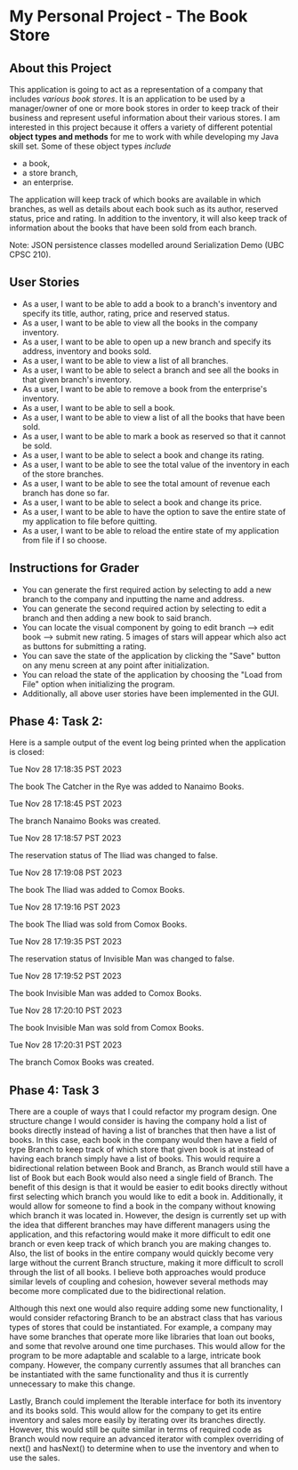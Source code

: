 # My Personal Project - The Book Store

## About this Project

This application is going to act as a representation of
a company that includes *various book stores*. It is an
application to be used by a manager/owner of one or more book 
stores in order to keep track of their business 
and represent useful information about their various stores.
I am interested in this project because it offers a variety of
different potential **object types and methods** for 
me to work with while developing my Java skill set. Some of 
these object types *include*

- a book,
- a store branch,
- an enterprise.

The application will keep track of which books are available
in which branches, as well as details about each book such as 
its author, reserved status, price and rating. 
In addition to the inventory, it will also keep track of 
information about the books that have been sold from each 
branch.

Note: JSON persistence classes modelled around Serialization 
Demo (UBC CPSC 210).

## User Stories

- As a user, I want to be able to add a book to a branch's inventory 
and specify its title, author, rating, price and reserved 
status.
- As a user, I want to be able to view all the books in the company 
inventory.
- As a user, I want to be able to open up a new branch and specify
its address, inventory and books sold.
- As a user, I want to be able to view a list of all branches.
- As a user, I want to be able to select a branch and see all 
the books in that given branch's inventory.
- As a user, I want to be able to remove a book from the
enterprise's inventory.
- As a user, I want to be able to sell a book.
- As a user, I want to be able to view a list of all the books
that have been sold.
- As a user, I want to be able to mark a book as reserved so 
that it cannot be sold.
- As a user, I want to be able to select a book and change its
rating.
- As a user, I want to be able to see the total value of
the inventory in each of the store branches.
- As a user, I want to be able to see the total amount of
revenue each branch has done so far.
- As a user, I want to be able to select a book and change its
  price.
- As a user, I want to be able to have the option to save the
  entire state of my application to file before quitting.
- As a user, I want to be able to reload the entire state of my 
  application from file if I so choose.

## Instructions for Grader

- You can generate the first required action by selecting to add a new branch 
to the company and inputting the name and address.
- You can generate the second required action by selecting to edit a branch and
then adding a new book to said branch.
- You can locate the visual component by going to edit branch -->  edit book --> submit 
new rating. 5 images of stars will appear which also act as buttons for 
submitting a rating.
- You can save the state of the application by clicking the "Save" button on any
menu screen at any point after initialization.
- You can reload the state of the application by choosing the "Load from File" 
option when initializing the program.
- Additionally, all above user stories have been implemented in the GUI.

## Phase 4: Task 2:

Here is a sample output of the event log being printed when
the application is closed:

Tue Nov 28 17:18:35 PST 2023

The book The Catcher in the Rye was added to Nanaimo Books.

Tue Nov 28 17:18:45 PST 2023

The branch Nanaimo Books was created.

Tue Nov 28 17:18:57 PST 2023

The reservation status of The Iliad was changed to false.

Tue Nov 28 17:19:08 PST 2023

The book The Iliad was added to Comox Books.

Tue Nov 28 17:19:16 PST 2023

The book The Iliad was sold from Comox Books.

Tue Nov 28 17:19:35 PST 2023

The reservation status of Invisible Man was changed to false.

Tue Nov 28 17:19:52 PST 2023

The book Invisible Man was added to Comox Books.

Tue Nov 28 17:20:10 PST 2023

The book Invisible Man was sold from Comox Books.

Tue Nov 28 17:20:31 PST 2023

The branch Comox Books was created.

## Phase 4: Task 3

There are a couple of ways that I could refactor my program design. 
One structure change I would consider is having the company hold a 
list of books directly instead of having a list of branches that then 
have a list of books. In this case, each book in the company would then
have a field of type Branch to keep track of which store that given book
is at instead of having each branch simply have a list of books. This 
would require a bidirectional relation between Book and Branch, as 
Branch would still have a list of Book but each Book would also need a
single field of Branch. The benefit of this design is that it would be 
easier to edit books directly without first selecting which branch you
would like to edit a book in. Additionally, it would allow for
someone to find a book in the company without knowing which branch it 
was located in. However, the design is currently set up with the idea
that different branches may have different managers using the application,
and this refactoring would make it more difficult to edit one branch
or even keep track of which branch you are making changes to. Also, the 
list of books in the entire company would quickly become very large without the
current Branch structure, making it more difficult to scroll through the
list of all books. I believe both approaches would produce similar levels
of coupling and cohesion, however several methods may become more 
complicated due to the bidirectional relation.

Although this next one would also require adding some new functionality, I 
would consider refactoring Branch to be an abstract class
that has various types of stores that could be instantiated. For example,
a company may have some branches that operate more like libraries that 
loan out books, and some that revolve around one time purchases. This 
would allow for the program to be more adaptable and scalable to a 
large, intricate book company. However, the company currently assumes 
that all branches can be instantiated with the same functionality and 
thus it is currently unnecessary to make this change.

Lastly, Branch could implement the Iterable interface for both its
inventory and its books sold. This would allow for the company to 
get its entire inventory and sales more easily by iterating over its
branches directly. However, this would still be quite similar in terms 
of required code as Branch would now require an advanced iterator with
complex overriding of next() and hasNext() to determine when to use
the inventory and when to use the sales.